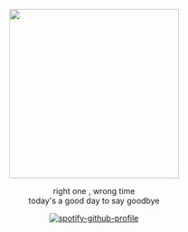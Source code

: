 <p align="center">
<img width="300" height="300" src="https://files.catbox.moe/unze7d.png">

<div align="center">
right one , wrong time
<div align="center">
today's a good day to say goodbye

[![spotify-github-profile](https://spotify-github-profile.kittinanx.com/api/view?uid=m7xp6t5nim84cs9e7ahjvmesy&cover_image=true&theme=novatorem&show_offline=false&background_color=121212&interchange=false&bar_color=afbfcf&bar_color_cover=false)](https://spotify-github-profile.kittinanx.com/api/view?uid=m7xp6t5nim84cs9e7ahjvmesy&redirect=true)
